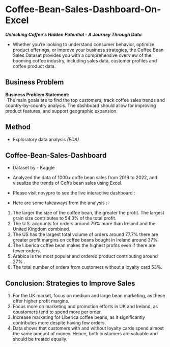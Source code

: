 

# Coffee-Bean-Sales-Dashboard-On-Excel
_**Unlocking Coffee's Hidden Potential - A Journey Through Data**_
- Whether you’re looking to understand consumer behavior, optimize product offerings, or improve your business strategies, the Coffee Bean Sales Dataset provides you with a comprehensive overview of the booming coffee industry, including sales data, customer profiles and coffee product data.

## Business Problem
**Business Problem Statement:** <br>
-The main goals are to find the top customers, track coffee sales trends and country-by-country analysis. The dashboard should allow for improving product features, and support geographic expansion.

## Method
- Exploratory data analysis _(EDA)_

## Coffee-Bean-Sales-Dashboard
- Dataset by - Kaggle
- Analyzed the data of 1000+ coffe bean sales from 2019 to 2022, and visualize the trends of Coffe bean sales using Excel.
- Please visit novypro to see the  live interactive dashboard :

- Here are some takeaways from the analysis :-
1. The larger the size of the coffee bean, the greater the profit. The largest grain size contributes to 54.3% of the total profit.
2. The U.S. accounts for orders around 79% more than Ireland and the United Kingdom combined.
3. The US has the largest total volume of orders around 77.7% there are greater profit margins on coffee beans bought in Ireland around 37%.
4. The Liberica coffee bean makes the highest profits even if there are fewer orders.
5. Arabica is the most popular and ordered product contributing around 27% .
6. The total number of orders from customers without a loyalty card 53%.

## Conclusion: Strategies to Improve Sales
1. For the UK market, focus on medium and large bean marketing, as these offer higher profit margins.
2. Focus more on marketing and promotion efforts in UK and Ireland, as coustomers tend to spend more per order.
3. Increase marketing for Liberica coffee beans, as it significantly contributes more despite having few orders.
4. Data shows that customers with and without loyalty cards spend almost the same amount of money. Hence, both customers are valuable and should be treated equally. 




